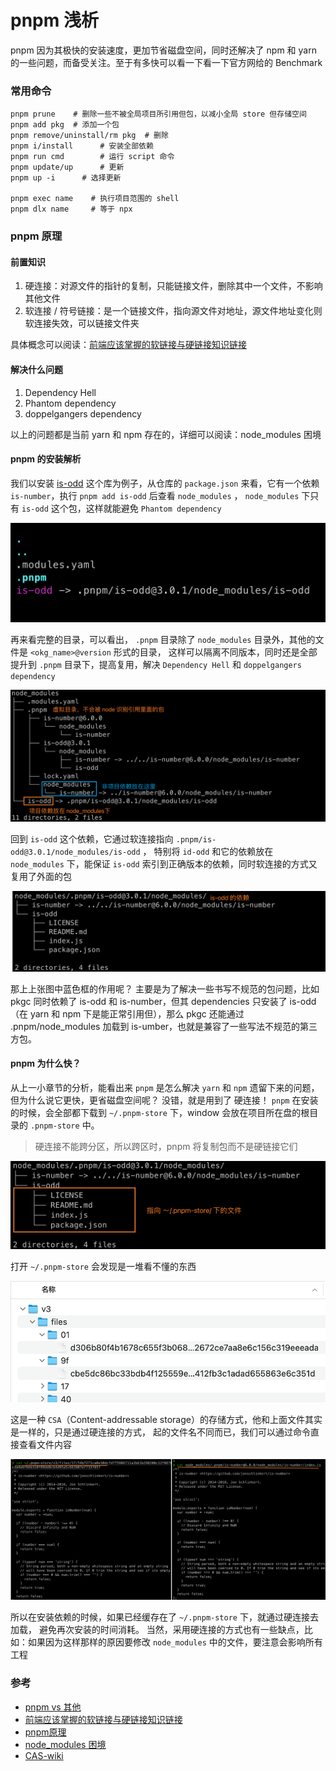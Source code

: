 # pnpm 浅析

pnpm 因为其极快的安装速度，更加节省磁盘空间，同时还解决了 npm 和 yarn 的一些问题，而备受关注。至于有多快可以看一下看一下官方网给的 Benchmark

### 常用命令
```shell
pnpm prune    # 删除一些不被全局项目所引用但包，以减小全局 store 但存储空间
pnpm add pkg  # 添加一个包
pnpm remove/uninstall/rm pkg  # 删除
pnpm i/install 		# 安装全部依赖
pnpm run cmd 		# 运行 script 命令
pnpm update/up 		# 更新
pnpm up -i 		# 选择更新

pnpm exec name	  # 执行项目范围的 shell
pnpm dlx name	  # 等于 npx
```

### pnpm 原理
#### 前置知识
1. 硬连接：对源文件的指针的复制，只能链接文件，删除其中一个文件，不影响其他文件
2. 软连接 / 符号链接：是一个链接文件，指向源文件对地址，源文件地址变化则软连接失效，可以链接文件夹
   
具体概念可以阅读：[前端应该掌握的软链接与硬链接知识链接](https://mp.weixin.qq.com/s/ICnWDxLp3sKmvuURt2smYA)
#### 解决什么问题
1. Dependency Hell
2. Phantom dependency
3. doppelgangers dependency

以上的问题都是当前 yarn 和 npm 存在的，详细可以阅读：node_modules 困境

#### pnpm 的安装解析
我们以安装 [is-odd](https://github.com/i-voted-for-trump/is-odd/blob/master/package.json) 
这个库为例子，从仓库的 `package.json` 来看，它有一个依赖 `is-number`，执行 `pnpm add is-odd` 后查看 `node_modules` ，
`node_modules` 下只有 `is-odd` 这个包，这样就能避免 `Phantom dependency`

![](./img/img1.png)

再来看完整的目录，可以看出， `.pnpm` 目录除了 `node_modules` 目录外，其他的文件是 `<okg_name>@version` 形式的目录，
这样可以隔离不同版本，同时还是全部提升到 `.pnpm` 目录下，提高复用，解决 `Dependency Hell` 和 `doppelgangers dependency`

![](./img/img2.png)

回到 `is-odd` 这个依赖，它通过软连接指向 `.pnpm/is-odd@3.0.1/node_modules/is-odd` ，
特别将 `id-odd` 和它的依赖放在 `node_modules` 下，能保证 `is-odd` 
索引到正确版本的依赖，同时软连接的方式又复用了外面的包

![](./img/img3.png)

那上上张图中蓝色框的作用呢？ 主要是为了解决一些书写不规范的包问题，比如 pkgc 同时依赖了 is-odd 和 is-number，但其 dependencies 只安装了 is-odd（在 yarn 和 npm 下是能正常引用但），那么 pkgc 还能通过 .pnpm/node_modules 加载到 is-umber，也就是兼容了一些写法不规范的第三方包。

#### pnpm 为什么快？
从上一小章节的分析，能看出来 `pnpm` 是怎么解决 `yarn` 和 `npm` 遗留下来的问题，
但为什么说它更快，更省磁盘空间呢？ 没错，就是用到了 硬连接！ 
`pnpm` 在安装的时候，会全部都下载到 `~/.pnpm-store` 下，window 会放在项目所在盘的根目录的 
`.pnpm-store` 中。

> 硬连接不能跨分区，所以跨区时，pnpm 将复制包而不是硬链接它们
> 
![](./img/img4.png)

打开 `~/.pnpm-store` 会发现是一堆看不懂的东西

![](./img/img5.png)

这是一种 `CSA`（Content-addressable storage）的存储方式，他和上面文件其实是一样的，只是通过硬连接的方式，
起的文件名不同而已，我们可以通过命令直接查看文件内容

![](./img/img6.png)

所以在安装依赖的时候，如果已经缓存在了 `~/.pnpm-store` 下，就通过硬连接去加载， 避免再次安装的时间消耗。
当然，采用硬连接的方式也有一些缺点，比如：如果因为这样那样的原因要修改 `node_modules` 中的文件，要注意会影响所有工程

### 参考
- [pnpm vs 其他](https://juejin.cn/post/7053340250210795557)
- [前端应该掌握的软链接与硬链接知识链接](https://mp.weixin.qq.com/s/ICnWDxLp3sKmvuURt2smYA)
- [pnpm原理](https://juejin.cn/post/6916101419703468045)
- [node_modules 困境](https://zhuanlan.zhihu.com/p/137535779)
- [CAS-wiki](https://en.wikipedia.org/wiki/Content-addressable_storage)